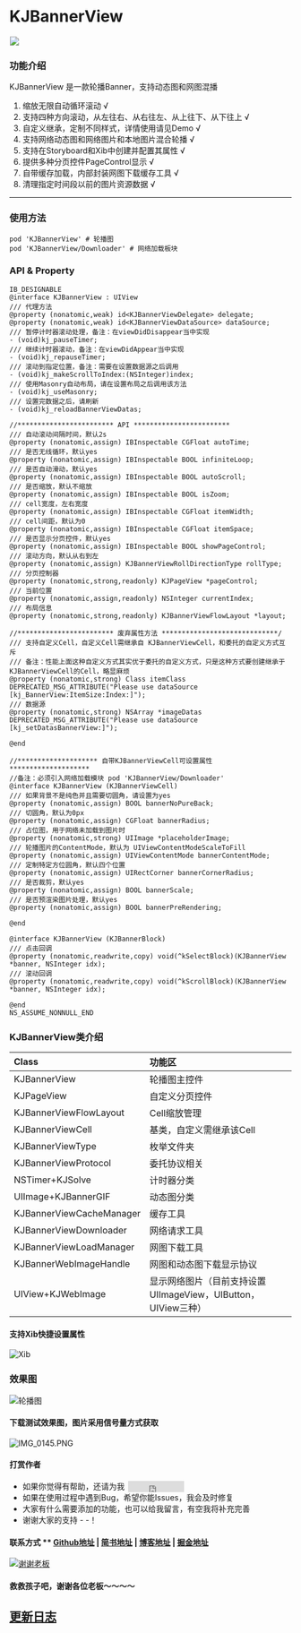 # KJBannerView

<p align="left">
<img src="https://upload-images.jianshu.io/upload_images/1933747-82138031f05852ab.gif?imageMogr2/auto-orient/strip" width="" hspace="1px">
</p>

### 功能介绍
KJBannerView 是一款轮播Banner，支持动态图和网图混播  
1. 缩放无限自动循环滚动  √    
2. 支持四种方向滚动，从左往右、从右往左、从上往下、从下往上  √  
3. 自定义继承，定制不同样式，详情使用请见Demo  √  
4. 支持网络动态图和网络图片和本地图片混合轮播  √  
5. 支持在Storyboard和Xib中创建并配置其属性  √  
6. 提供多种分页控件PageControl显示  √  
7. 自带缓存加载，内部封装网图下载缓存工具  √  
8. 清理指定时间段以前的图片资源数据  √  

----------------------------------------

### 使用方法
```
pod 'KJBannerView' # 轮播图 
pod 'KJBannerView/Downloader' # 网络加载板块
```

### API & Property
```
IB_DESIGNABLE
@interface KJBannerView : UIView
/// 代理方法
@property (nonatomic,weak) id<KJBannerViewDelegate> delegate;
@property (nonatomic,weak) id<KJBannerViewDataSource> dataSource;
/// 暂停计时器滚动处理，备注：在viewDidDisappear当中实现
- (void)kj_pauseTimer;
/// 继续计时器滚动，备注：在viewDidAppear当中实现
- (void)kj_repauseTimer;
/// 滚动到指定位置，备注：需要在设置数据源之后调用
- (void)kj_makeScrollToIndex:(NSInteger)index;
/// 使用Masonry自动布局，请在设置布局之后调用该方法
- (void)kj_useMasonry;
/// 设置完数据之后，请刷新
- (void)kj_reloadBannerViewDatas;

//************************ API ************************
/// 自动滚动间隔时间，默认2s
@property (nonatomic,assign) IBInspectable CGFloat autoTime;
/// 是否无线循环，默认yes
@property (nonatomic,assign) IBInspectable BOOL infiniteLoop;
/// 是否自动滑动，默认yes
@property (nonatomic,assign) IBInspectable BOOL autoScroll;
/// 是否缩放，默认不缩放
@property (nonatomic,assign) IBInspectable BOOL isZoom;
/// cell宽度，左右宽度
@property (nonatomic,assign) IBInspectable CGFloat itemWidth;
/// cell间距，默认为0
@property (nonatomic,assign) IBInspectable CGFloat itemSpace;
/// 是否显示分页控件，默认yes
@property (nonatomic,assign) IBInspectable BOOL showPageControl;
/// 滚动方向，默认从右到左
@property (nonatomic,assign) KJBannerViewRollDirectionType rollType;
/// 分页控制器
@property (nonatomic,strong,readonly) KJPageView *pageControl;
/// 当前位置
@property (nonatomic,assign,readonly) NSInteger currentIndex;
/// 布局信息
@property (nonatomic,strong,readonly) KJBannerViewFlowLayout *layout;

//************************ 废弃属性方法 *****************************/
/// 支持自定义Cell，自定义Cell需继承自 KJBannerViewCell，和委托的自定义方式互斥
/// 备注：性能上面这种自定义方式其实优于委托的自定义方式，只是这种方式要创建继承于KJBannerViewCell的Cell，略显麻烦
@property (nonatomic,strong) Class itemClass DEPRECATED_MSG_ATTRIBUTE("Please use dataSource [kj_BannerView:ItemSize:Index:]");
/// 数据源
@property (nonatomic,strong) NSArray *imageDatas DEPRECATED_MSG_ATTRIBUTE("Please use dataSource [kj_setDatasBannerView:]");

@end

//******************** 自带KJBannerViewCell可设置属性 ********************
//备注：必须引入网络加载模块 pod 'KJBannerView/Downloader'
@interface KJBannerView (KJBannerViewCell)
/// 如果背景不是纯色并且需要切圆角，请设置为yes
@property (nonatomic,assign) BOOL bannerNoPureBack;
/// 切圆角，默认为0px
@property (nonatomic,assign) CGFloat bannerRadius;
/// 占位图，用于网络未加载到图片时
@property (nonatomic,strong) UIImage *placeholderImage;
/// 轮播图片的ContentMode，默认为 UIViewContentModeScaleToFill
@property (nonatomic,assign) UIViewContentMode bannerContentMode;
/// 定制特定方位圆角，默认四个位置
@property (nonatomic,assign) UIRectCorner bannerCornerRadius;
/// 是否裁剪，默认yes
@property (nonatomic,assign) BOOL bannerScale;
/// 是否预渲染图片处理，默认yes
@property (nonatomic,assign) BOOL bannerPreRendering;

@end

@interface KJBannerView (KJBannerBlock)
/// 点击回调
@property (nonatomic,readwrite,copy) void(^kSelectBlock)(KJBannerView *banner, NSInteger idx);
/// 滚动回调
@property (nonatomic,readwrite,copy) void(^kScrollBlock)(KJBannerView *banner, NSInteger idx);

@end
NS_ASSUME_NONNULL_END
```

### KJBannerView类介绍
| Class | 功能区 |
| :--- | :--- |
| KJBannerView | 轮播图主控件 |
| KJPageView | 自定义分页控件 |
| KJBannerViewFlowLayout | Cell缩放管理 |
| KJBannerViewCell | 基类，自定义需继承该Cell |
| KJBannerViewType | 枚举文件夹 |
| KJBannerViewProtocol | 委托协议相关 |
| NSTimer+KJSolve | 计时器分类 |
| UIImage+KJBannerGIF | 动态图分类 |
| KJBannerViewCacheManager | 缓存工具 |
| KJBannerViewDownloader | 网络请求工具 |
| KJBannerViewLoadManager | 网图下载工具 |
| KJBannerWebImageHandle | 网图和动态图下载显示协议 |
| UIView+KJWebImage | 显示网络图片（目前支持设置UIImageView，UIButton，UIView三种） |

#### 支持Xib快捷设置属性
![Xib](https://upload-images.jianshu.io/upload_images/1933747-0c4b715868e47746.png?imageMogr2/auto-orient/strip%7CimageView2/2/w/666)

### 效果图
![轮播图](https://upload-images.jianshu.io/upload_images/1933747-2e51515ae91af6d4.png?imageMogr2/auto-orient/strip%7CimageView2/2/w/666)

#### 下载测试效果图，图片采用信号量方式获取
![IMG_0145.PNG](https://upload-images.jianshu.io/upload_images/1933747-ea228edad91a2dcd.PNG?imageMogr2/auto-orient/strip%7CimageView2/2/w/666)


#### <a id="打赏作者"></a>打赏作者
<!--user:用户名 repo:仓库名字 type:star count:数量-->
* 如果你觉得有帮助，还请为我 <iframe
style="margin-left: 2px; margin-bottom:-5px;"
frameborder="0" scrolling="0" width="100px" height="20px"
src="https://ghbtns.com/github-btn.html?user=yangKJ&repo=KJBannerViewDemo&type=star&count=true" ></iframe>   
* 如果在使用过程中遇到Bug，希望你能Issues，我会及时修复  
* 大家有什么需要添加的功能，也可以给我留言，有空我将补充完善  
* 谢谢大家的支持 - -！  

#### 联系方式 ** [Github地址](https://github.com/yangKJ) | [简书地址](https://www.jianshu.com/u/c84c00476ab6) | [博客地址](https://blog.csdn.net/qq_34534179) | [掘金地址](https://juejin.cn/user/1987535102554472/posts)

[![谢谢老板](https://upload-images.jianshu.io/upload_images/1933747-879572df848f758a.png?imageMogr2/auto-orient/strip%7CimageView2/2/w/1240)](https://github.com/yangKJ/KJBannerViewDemo)

#### 救救孩子吧，谢谢各位老板～～～～

## <a id="更新日志"></a>[更新日志](https://github.com/yangKJ/KJBannerViewDemo/blob/master/CHANGELOG.md)
